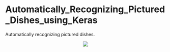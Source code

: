 # Automatically_Recognizing_Pictured_Dishes_using_Keras
Automatically recognizing pictured dishes.

<p align="center"><img src="https://user-images.githubusercontent.com/5808185/40420986-cf498828-5ea7-11e8-993c-8eee6f9defa7.png">
